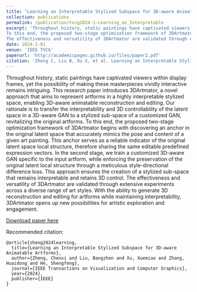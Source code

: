 ```yaml
---
title: "Learning an Interpretable Stylized Subspace for 3D-aware Animatable Artforms"
collection: publications
permalink: /publication/tvcg2024-1-Learning_an_Interpretable
excerpt: 'Throughout history, static paintings have captivated viewers within display frames, yet the possibility of making these masterpieces vividly interactive remains intriguing. This research paper introduces 3DArtmator, a novel approach that aims to represent artforms in a highly interpretable stylized space, enabling 3D-aware animatable reconstruction and editing. Our rationale is to transfer the interpretability and 3D controllability of the latent space in a 3D-aware GAN to a stylized sub-space of a customized GAN, revitalizing the original artforms.
To this end, the proposed two-stage optimization framework of 3DArtmator begins with discovering an anchor in the original latent space that accurately mimics the pose and content of a given art painting. This anchor serves as a reliable indicator of the original latent space local structure, therefore sharing the same editable predefined expression vectors. In the second stage, we train a customized 3D-aware GAN specific to the input artform, while enforcing the preservation of the original latent local structure through a meticulous style-directional difference loss. This approach ensures the creation of a stylized sub-space that remains interpretable and retains 3D control.
The effectiveness and versatility of 3DArtmator are validated through extensive experiments across a diverse range of art styles. With the ability to generate 3D reconstruction and editing for artforms while maintaining interpretability, 3DArtmator opens up new possibilities for artistic exploration and engagement.'
date: 2024-2-01
venue: 'IEEE TVCG'
paperurl: 'http://academicpages.github.io/files/paper2.pdf'
citation: 'Zheng C, Liu B, Xu X, et al. Learning an Interpretable Stylized Subspace for 3D-aware Animatable Artforms[J]. IEEE Transactions on Visualization and Computer Graphics, 2024.'
---
```

Throughout history, static paintings have captivated viewers within display frames, yet the possibility of making these masterpieces vividly interactive remains intriguing. This research paper introduces 3DArtmator, a novel approach that aims to represent artforms in a highly interpretable stylized space, enabling 3D-aware animatable reconstruction and editing. Our rationale is to transfer the interpretability and 3D controllability of the latent space in a 3D-aware GAN to a stylized sub-space of a customized GAN, revitalizing the original artforms.
To this end, the proposed two-stage optimization framework of 3DArtmator begins with discovering an anchor in the original latent space that accurately mimics the pose and content of a given art painting. This anchor serves as a reliable indicator of the original latent space local structure, therefore sharing the same editable predefined expression vectors. In the second stage, we train a customized 3D-aware GAN specific to the input artform, while enforcing the preservation of the original latent local structure through a meticulous style-directional difference loss. This approach ensures the creation of a stylized sub-space that remains interpretable and retains 3D control.
The effectiveness and versatility of 3DArtmator are validated through extensive experiments across a diverse range of art styles. With the ability to generate 3D reconstruction and editing for artforms while maintaining interpretability, 3DArtmator opens up new possibilities for artistic exploration and engagement.

[Download paper here](http://academicpages.github.io/files/paper2.pdf)

Recommended citation: 
```
@article{zheng2024learning,
  title={Learning an Interpretable Stylized Subspace for 3D-aware Animatable Artforms},
  author={Zheng, Chenxi and Liu, Bangzhen and Xu, Xuemiao and Zhang, Huaidong and He, Shengfeng},
  journal={IEEE Transactions on Visualization and Computer Graphics},
  year={2024},
  publisher={IEEE}
}
```
